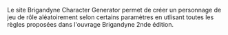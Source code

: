 Le site Brigandyne Character Generator permet de créer un personnage de jeu de rôle aléatoirement selon certains paramètres en utlisant toutes les règles proposées dans l'ouvrage Brigandyne 2nde édition.
